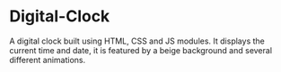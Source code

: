 # Digital-Clock
A digital clock built using HTML, CSS and JS modules. It displays the current time and date, it is featured by a beige background and several different animations.
